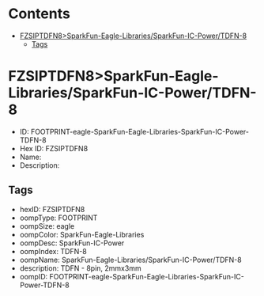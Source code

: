 



Contents
========

* [FZSIPTDFN8>SparkFun-Eagle-Libraries/SparkFun-IC-Power/TDFN-8](#fzsiptdfn8sparkfun-eagle-librariessparkfun-ic-powertdfn-8)
	* [Tags](#tags)

# FZSIPTDFN8>SparkFun-Eagle-Libraries/SparkFun-IC-Power/TDFN-8

- ID: FOOTPRINT-eagle-SparkFun-Eagle-Libraries-SparkFun-IC-Power-TDFN-8
- Hex ID: FZSIPTDFN8
- Name: 
- Description: 

## Tags

- hexID: FZSIPTDFN8
- oompType: FOOTPRINT
- oompSize: eagle
- oompColor: SparkFun-Eagle-Libraries
- oompDesc: SparkFun-IC-Power
- oompIndex: TDFN-8
- oompName: SparkFun-Eagle-Libraries/SparkFun-IC-Power/TDFN-8
- description: TDFN - 8pin, 2mmx3mm
- oompID: FOOTPRINT-eagle-SparkFun-Eagle-Libraries-SparkFun-IC-Power-TDFN-8
